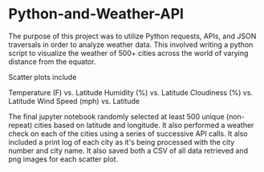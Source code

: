# Python-and-Weather-API
The purpose of this project was to utilize Python requests, APIs, and JSON traversals in order to analyze weather data. This involved writing a python script to visualize the weather of 500+ cities across the world of varying distance from the equator.

Scatter plots include

Temperature (F) vs. Latitude
Humidity (%) vs. Latitude
Cloudiness (%) vs. Latitude
Wind Speed (mph) vs. Latitude

The final jupyter notebook randomly selected at least 500 unique (non-repeat) cities based on latitude and longitude. It also performed a weather check on each of the cities using a series of successive API calls. It also included a print log of each city as it's being processed with the city number and city name. It also saved both a CSV of all data retrieved and png images for each scatter plot.
